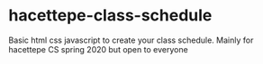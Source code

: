 # hacettepe-class-schedule
Basic html css javascript to create your class schedule. Mainly for hacettepe CS spring 2020 but open to everyone

